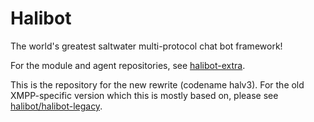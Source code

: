 # Halibot
The world's greatest saltwater multi-protocol chat bot framework!

For the module and agent repositories, see [halibot-extra](https://github.com/halibot-extra).

This is the repository for the new rewrite (codename halv3). For the old XMPP-specific version which this is mostly based on, please see [halibot/halibot-legacy](http://github.com/halibot/halibot-legacy).
